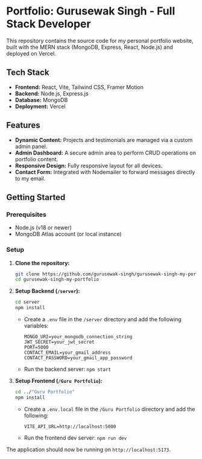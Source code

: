 # Portfolio: Gurusewak Singh - Full Stack Developer

This repository contains the source code for my personal portfolio website, built with the MERN stack (MongoDB, Express, React, Node.js) and deployed on Vercel.

## Tech Stack

-   **Frontend:** React, Vite, Tailwind CSS, Framer Motion
-   **Backend:** Node.js, Express.js
-   **Database:** MongoDB
-   **Deployment:** Vercel

## Features

-   **Dynamic Content:** Projects and testimonials are managed via a custom admin panel.
-   **Admin Dashboard:** A secure admin area to perform CRUD operations on portfolio content.
-   **Responsive Design:** Fully responsive layout for all devices.
-   **Contact Form:** Integrated with Nodemailer to forward messages directly to my email.

## Getting Started

### Prerequisites

-   Node.js (v18 or newer)
-   MongoDB Atlas account (or local instance)

### Setup

1.  **Clone the repository:**
    ```bash
    git clone https://github.com/gurusewak-singh/gurusewak-singh-my-portfolio.git
    cd gurusewak-singh-my-portfolio
    ```

2.  **Setup Backend (`/server`):**
    ```bash
    cd server
    npm install
    ```
    -   Create a `.env` file in the `/server` directory and add the following variables:
        ```env
        MONGO_URI=your_mongodb_connection_string
        JWT_SECRET=your_jwt_secret
        PORT=5000
        CONTACT_EMAIL=your_gmail_address
        CONTACT_PASSWORD=your_gmail_app_password
        ```
    -   Run the backend server: `npm start`

3.  **Setup Frontend (`/Guru Portfolio`):**
    ```bash
    cd ../"Guru Portfolio"
    npm install
    ```
    -   Create a `.env.local` file in the `/Guru Portfolio` directory and add the following:
        ```env
        VITE_API_URL=http://localhost:5000
        ```
    -   Run the frontend dev server: `npm run dev`

The application should now be running on `http://localhost:5173`.